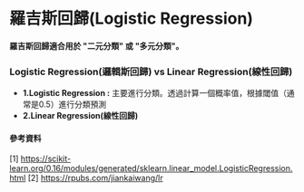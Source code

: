 # 羅吉斯回歸(Logistic Regression)
#### 羅吉斯回歸適合用於 "二元分類" 或 "多元分類"。
### Logistic Regression(邏輯斯回歸) vs Linear Regression(線性回歸)
  * **1.Logistic Regression :** 主要進行分類。透過計算一個概率值，根據閾值（通常是0.5）進行分類預測
  *  **2.Linear Regression(線性回歸)**

#### 參考資料
[1] https://scikit-learn.org/0.16/modules/generated/sklearn.linear_model.LogisticRegression.html
[2] https://rpubs.com/jiankaiwang/lr
